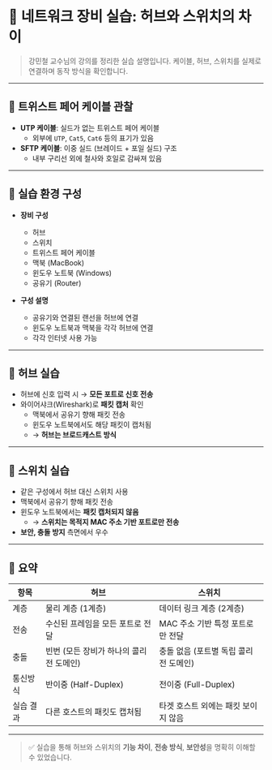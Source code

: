 # 📡 네트워크 장비 실습: 허브와 스위치의 차이

> 강민철 교수님의 강의를 정리한 실습 설명입니다. 케이블, 허브, 스위치를 실제로 연결하며 동작 방식을 확인합니다.

---

## 🔌 트위스트 페어 케이블 관찰

- **UTP 케이블**: 실드가 없는 트위스트 페어 케이블
  - 외부에 `UTP`, `Cat5`, `Cat6` 등의 표기가 있음
- **SFTP 케이블**: 이중 실드 (브레이드 + 포일 실드) 구조
  - 내부 구리선 외에 철사와 호일로 감싸져 있음

---

## 🧪 실습 환경 구성

- **장비 구성**
  - 허브
  - 스위치
  - 트위스트 페어 케이블
  - 맥북 (MacBook)
  - 윈도우 노트북 (Windows)
  - 공유기 (Router)

- **구성 설명**
  - 공유기와 연결된 랜선을 허브에 연결
  - 윈도우 노트북과 맥북을 각각 허브에 연결
  - 각각 인터넷 사용 가능

---

## 🧵 허브 실습

- 허브에 신호 입력 시 → **모든 포트로 신호 전송**
- 와이어샤크(Wireshark)로 **패킷 캡처** 확인
  - 맥북에서 공유기 향해 패킷 전송
  - 윈도우 노트북에서도 해당 패킷이 캡처됨
  - → **허브는 브로드캐스트 방식**

---

## 🔀 스위치 실습

- 같은 구성에서 허브 대신 스위치 사용
- 맥북에서 공유기 향해 패킷 전송
- 윈도우 노트북에서는 **패킷 캡처되지 않음**
  - → **스위치는 목적지 MAC 주소 기반 포트로만 전송**
- **보안, 충돌 방지** 측면에서 우수

---

## 🧠 요약

| 항목   | 허브                                  | 스위치                                       |
|--------|----------------------------------------|-----------------------------------------------|
| 계층   | 물리 계층 (1계층)                      | 데이터 링크 계층 (2계층)                      |
| 전송   | 수신된 프레임을 모든 포트로 전달       | MAC 주소 기반 특정 포트로만 전달             |
| 충돌   | 빈번 (모든 장비가 하나의 콜리전 도메인) | 충돌 없음 (포트별 독립 콜리전 도메인)         |
| 통신방식 | 반이중 (Half-Duplex)                  | 전이중 (Full-Duplex)                         |
| 실습 결과 | 다른 호스트의 패킷도 캡처됨           | 타겟 호스트 외에는 패킷 보이지 않음          |

---

> ✅ 실습을 통해 허브와 스위치의 **기능 차이**, **전송 방식**, **보안성**을 명확히 이해할 수 있었습니다.
